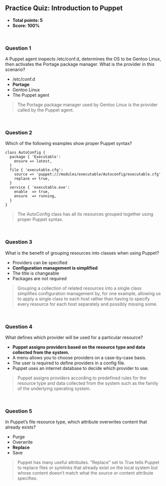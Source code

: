 ## Practice Quiz: Introduction to Puppet
* **Total points: 5**
* **Score: 100%**

<br>

### Question 1

A Puppet agent inspects /etc/conf.d, determines the OS to be Gentoo Linux, then activates the Portage package manager. What is the provider in this scenario?

* /etc/conf.d
* **Portage**
* Gentoo Linux
* The Puppet agent

> The Portage package manager used by Gentoo Linux is the provider called by the Puppet agent.

<br>

### Question 2

Which of the following examples show proper Puppet syntax? 

```
class AutoConfig {
  package { 'Executable':
    ensure => latest,
  }
  file { 'executable.cfg':
    source => 'puppet:///modules/executable/Autoconfig/executable.cfg'
    replace => true,
  }
  service { 'executable.exe':
    enable  => true,
    ensure  => running,
  }
}
```

> The AutoConfig class has all its resources grouped together using proper Puppet syntax. 

<br>

### Question 3

What is the benefit of grouping resources into classes when using Puppet?

* Providers can be specified
* **Configuration management is simplified**
* The title is changeable
* Packages are not required

> Grouping a collection of related resources into a single class simplifies configuration management by, for one example, allowing us to apply a single class to each host rather than having to specify every resource for each host separately and possibly missing some.

<br>

### Question 4

What defines which provider will be used for a particular resource?

* **Puppet assigns providers based on the resource type and data collected from the system.**
* A menu allows you to choose providers on a case-by-case basis.
* The user is required to define providers in a config file.
* Puppet uses an internet database to decide which provider to use.

> Puppet assigns providers according to predefined rules for the resource type and data collected from the system such as the family of the underlying operating system.

<br>

### Question 5

In Puppet’s file resource type, which attribute overwrites content that already exists?

* Purge
* Overwrite
* **Replace**
* Save

> Puppet has many useful attributes. "Replace" set to True tells Puppet to replace files or symlinks that already exist on the local system but whose content doesn’t match what the source or content attribute specifies.